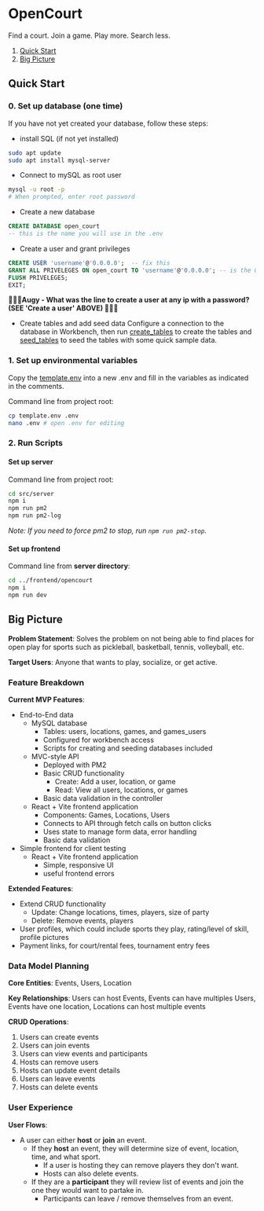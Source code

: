 # OpenCourt
Find a court. Join a game. Play more. Search less.

1. [Quick Start](#quick-start)
1. [Big Picture](#big-picture)

## Quick Start
### 0. Set up database (one time)
If you have not yet created your database, follow these steps:
- install SQL (if not yet installed)
```bash
sudo apt update
sudo apt install mysql-server
```
- Connect to mySQL as root user
```bash
mysql -u root -p 
# When prompted, enter root password
```
- Create a new database
```sql
CREATE DATABASE open_court 
-- this is the name you will use in the .env 
```
- Create a user and grant privileges
```sql
CREATE USER 'username'@'0.0.0.0';  -- fix this
GRANT ALL PRIVELEGES ON open_court TO 'username'@'0.0.0.0'; -- is the 0.0.0.0 right?
FLUSH PRIVELEGES;
EXIT;
```
**🚩🚩🚩Augy - What was the line to create a user at any ip with a password? (SEE 'Create a user' ABOVE) 🚩🚩🚩**
- Create tables and add seed data
Configure a connection to the database in Workbench, then run [create_tables](./src/database/create_tables.sql) to create the tables and [seed_tables](./src/database/seed_tables.sql) to seed the tables with some quick sample data.

### 1. Set up environmental variables
Copy the [template.env](./template.env) into a new .env and fill in the variables as indicated in the comments.

Command line from project root:
```bash
cp template.env .env
nano .env # open .env for editing
```

### 2. Run Scripts

#### Set up server

Command line from project root:
```bash
cd src/server
npm i
npm run pm2
npm run pm2-log
```
*Note: If you need to force pm2 to stop, run `npm run pm2-stop`.*

#### Set up frontend

Command line from **server directory**:
```bash
cd ../frontend/opencourt
npm i
npm run dev
```

## Big Picture

**Problem Statement**: Solves the problem on not being able to find places for open play for sports such as pickleball, basketball, tennis, volleyball, etc.

**Target Users**: Anyone that wants to play, socialize, or get active.

### Feature Breakdown

**Current MVP Features**: 
- End-to-End data
    - MySQL database
        - Tables: users, locations, games, and games_users
        - Configured for workbench access
        - Scripts for creating and seeding databases included
    - MVC-style API
        - Deployed with PM2
        - Basic CRUD functionality
            - Create: Add a user, location, or game
            - Read: View all users, locations, or games
        - Basic data validation in the controller
    - React + Vite frontend application 
        - Components: Games, Locations, Users
        - Connects to API through fetch calls on button clicks
        - Uses state to manage form data, error handling
        - Basic data validation
- Simple frontend for client testing
    - React + Vite frontend application
        - Simple, responsive UI
        - useful frontend errors

**Extended Features**: 
- Extend CRUD functionality
    - Update: Change locations, times, players, size of party
    - Delete: Remove events, players
- User profiles, which could include sports they play, rating/level of skill, profile pictures
- Payment links, for court/rental fees, tournament entry fees

### Data Model Planning
**Core Entities**: Events, Users, Location

**Key Relationships**: Users can host Events, Events can have multiples Users, Events have one location, Locations can host multiple events

**CRUD Operations**:
1. Users can create events
2. Users can join events
3. Users can view events and participants
4. Hosts can remove users
5. Hosts can update event details
6. Users can leave events
7. Hosts can delete events

### User Experience
**User Flows**:
- A user can either **host** or **join** an event. 
    - If they **host** an event, they will determine size of event, location, time, and what sport. 
        - If a user is hosting they can remove players they don't want. 
        - Hosts can also delete events.
    - If they are a **participant** they will review list of events and join the one they would want to partake in. 
        - Participants can leave / remove themselves from an event.


